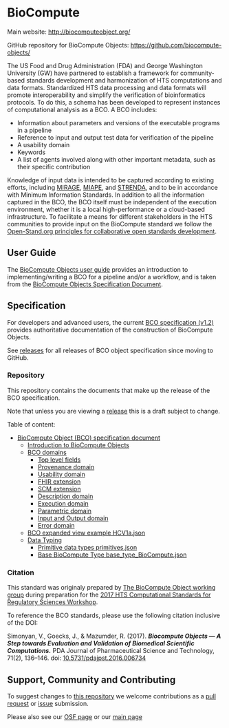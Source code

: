 BioCompute
==========

Main website: http://biocomputeobject.org/

GitHub repository for BioCompute Objects:
https://github.com/biocompute-objects/

The US Food and Drug Administration (FDA) and George Washington University (GW) have partnered to establish a framework for community-based standards development and harmonization of HTS computations and data formats. Standardized HTS data processing and data formats will promote interoperability and simplify the verification of bioinformatics protocols. To do this, a schema has been developed to represent instances of computational analysis as a BCO. A BCO includes: 

* Information about parameters and versions of the executable programs in a pipeline
* Reference to input and output test data for verification of the pipeline
* A usability domain
* Keywords
* A list of agents involved along with other important metadata, such as their specific contribution

Knowledge of input data is intended to be captured according to existing efforts, including [MIRAGE](https://en.wikipedia.org/wiki/Minimum_Information_Required_About_a_Glycomics_Experiment), [MIAPE](http://www.psidev.info/miape), and [STRENDA](https://www.beilstein-strenda-db.org/strenda/public/guidelines.xhtml), and to be in accordance with Minimum Information Standards. In addition to all the information captured in the BCO, the BCO itself must be independent of the execution environment, whether it is a local high-performance or a cloud-based infrastructure.
To facilitate a means for different stakeholders in the HTS communities to provide input on the BioCompute standard we follow the [Open-Stand.org principles for collaborative open standards development](https://open-stand.org/about-us/principles/).


## User Guide 

The [BioCompute Objects user guide](/user_guide.md) provides an introduction to implementing/writing a BCO for a pipeline and/or a workflow, and is taken from the [BioCompute Objects Specification Document](/bco-specification.md).

## Specification

For developers and advanced users, the current [BCO specification (v1.2)](https://github.com/biocompute-objects/BCO_Specification/blob/v1.2/BCO_Spec_V1.2.pdf) provides authoritative documentation of the construction of BioCompute Objects.

See [releases](https://github.com/biocompute-objects/BCO_Specification/releases) for all releases of BCO object specification since moving to GitHub.

### Repository

This repository contains the documents that make up the release of the BCO specification. 

Note that unless you are viewing a [release](https://github.com/biocompute-objects/BCO_Specification/releases) this is a draft subject to change.

Table of content:

* [BioCompute Object (BCO) specification document](bco-specification.md)
  * [Introduction to BioCompute Objects](introduction.md)
  * [BCO domains](bco-domains.md)
    * [Top level fields](top-level.md)
    * [Provenance domain](provenance-domain.md)
    * [Usability domain](usability-domain.md)
    * [FHIR extension](extension-fhir.md)
    * [SCM extension](extension-scm.md)
    * [Description domain](description-domain.md)
    * [Execution domain](execution-domain.md)
    * [Parametric domain](parametric-domain.md)
    * [Input and Output domain](io-domain.md)
    * [Error domain](error-domain.md)
  * [BCO expanded view example HCV1a.json](HCV1a.json)
  * [Data Typing](data-typing.md)
    * [Primitive data types primitives.json](primitives.json)
    * [Base BioCompute Type base_type_BioCompute.json](base_type_BioCompute.json)

### Citation
This standard was originaly prepared by [The BioCompute Object working group](/BCO_Spec_V1.2.md#biocompute-object-consortium-members-bcoc) during preparation for the [2017 HTS Computational Standards for Regulatory Sciences Workshop](https://hive.biochemistry.gwu.edu/htscsrs/workshop_2017).

To reference the BCO standards, please use the following
citation inclusive of the DOI:

Simonyan, V., Goecks, J., & Mazumder, R. (2017). ***Biocompute Objects — A Step towards Evaluation and Validation of Biomedical Scientific Computations.*** PDA Journal of Pharmaceutical Science and Technology, 71(2), 136–146. doi: [10.5731/pdajpst.2016.006734](http://doi.org/10.5731/pdajpst.2016.006734)

## Support, Community and Contributing

To suggest changes to [this repository](#Repository) we welcome contributions as a [pull request](https://github.com/biocompute-objects/BCO_Specification/pulls) or [issue](https://github.com/biocompute-objects/BCO_Specification/issues) submission.

<!-- TODO: Something about license and IP transfer? -->


Please also see our [OSF page](https://osf.io/h59uh/) or our [main page](http://biocomputeobject.org/) 

<!-- something about mailing list? -->
